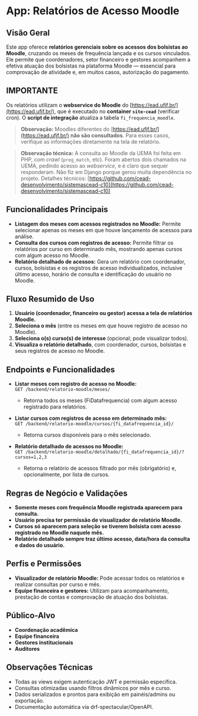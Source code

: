 # App: Relatórios de Acesso Moodle

## Visão Geral

Este app oferece **relatórios gerenciais sobre os acessos dos bolsistas ao Moodle**, cruzando os meses de frequência lançada e os cursos vinculados. Ele permite que coordenadores, setor financeiro e gestores acompanhem a efetiva atuação dos bolsistas na plataforma Moodle — essencial para comprovação de atividade e, em muitos casos, autorização do pagamento.

## IMPORTANTE

Os relatórios utilizam o **webservice do Moodle** do [https://ead.ufjf.br/](https://ead.ufjf.br/), que é executado no **container `site-cead`** (verificar cron). O **script de integração** atualiza a tabela `fi_frequencia_moodle`.

> **Observação:** Moodles diferentes do [https://ead.ufjf.br/](https://ead.ufjf.br/) **não são consultados**. Para esses casos, verifique as informações diretamente na tela de relatório.

> **Observação técnica:** A consulta ao Moodle da UEMA foi feita em PHP, com _crawl_ (`preg_match`, etc). Foram abertos dois chamados na UEMA, pedindo acesso ao _webservice_, e é claro que sequer responderam. Não fiz em Django porque gerou muita dependência no projeto. Detalhes técnicos: [https://github.com/cead-desenvolvimento/sistemascead-c10](https://github.com/cead-desenvolvimento/sistemascead-c10)

## Funcionalidades Principais

-   **Listagem dos meses com acessos registrados no Moodle:** Permite selecionar apenas os meses em que houve lançamento de acessos para análise.
-   **Consulta dos cursos com registros de acesso:** Permite filtrar os relatórios por curso em determinado mês, mostrando apenas cursos com algum acesso no Moodle.
-   **Relatório detalhado de acessos:** Gera um relatório com coordenador, cursos, bolsistas e os registros de acesso individualizados, inclusive último acesso, horário de consulta e identificação do usuário no Moodle.

## Fluxo Resumido de Uso

1. **Usuário (coordenador, financeiro ou gestor) acessa a tela de relatórios Moodle.**
2. **Seleciona o mês** (entre os meses em que houve registro de acesso no Moodle).
3. **Seleciona o(s) curso(s) de interesse** (opcional; pode visualizar todos).
4. **Visualiza o relatório detalhado**, com coordenador, cursos, bolsistas e seus registros de acesso no Moodle.

## Endpoints e Funcionalidades

-   **Listar meses com registro de acesso no Moodle:**  
    `GET /backend/relatorio-moodle/meses/`

    -   Retorna todos os meses (FiDatafrequencia) com algum acesso registrado para relatórios.

-   **Listar cursos com registros de acesso em determinado mês:**  
    `GET /backend/relatorio-moodle/cursos/{fi_datafrequencia_id}/`

    -   Retorna cursos disponíveis para o mês selecionado.

-   **Relatório detalhado de acessos no Moodle:**  
    `GET /backend/relatorio-moodle/detalhado/{fi_datafrequencia_id}/?cursos=1,2,3`
    -   Retorna o relatório de acessos filtrado por mês (obrigatório) e, opcionalmente, por lista de cursos.

## Regras de Negócio e Validações

-   **Somente meses com frequência Moodle registrada aparecem para consulta.**
-   **Usuário precisa ter permissão de visualizador de relatório Moodle.**
-   **Cursos só aparecem para seleção se tiverem bolsista com acesso registrado no Moodle naquele mês.**
-   **Relatório detalhado sempre traz último acesso, data/hora da consulta e dados do usuário.**

## Perfis e Permissões

-   **Visualizador de relatório Moodle:** Pode acessar todos os relatórios e realizar consultas por curso e mês.
-   **Equipe financeira e gestores:** Utilizam para acompanhamento, prestação de contas e comprovação de atuação dos bolsistas.

## Público-Alvo

-   **Coordenação acadêmica**
-   **Equipe financeira**
-   **Gestores institucionais**
-   **Auditores**

## Observações Técnicas

-   Todas as views exigem autenticação JWT e permissão específica.
-   Consultas otimizadas usando filtros dinâmicos por mês e curso.
-   Dados serializados e prontos para exibição em painéis/admins ou exportação.
-   Documentação automática via drf-spectacular/OpenAPI.
